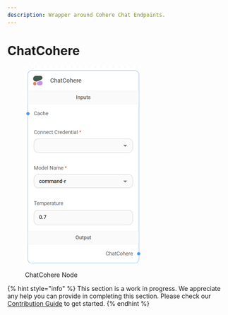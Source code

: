 ```yaml
---
description: Wrapper around Cohere Chat Endpoints.
---
```


# ChatCohere

<figure><img src="../../../.gitbook/assets/image--44-.png" alt="" width="263"><figcaption><p>ChatCohere Node</p></figcaption></figure>

{% hint style="info" %}
This section is a work in progress. We appreciate any help you can provide in completing this section. Please check our [Contribution Guide](../../../contributing/) to get started.
{% endhint %}

